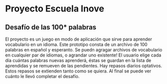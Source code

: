 # Proyecto Escuela Inove

## Desafío de las 100* palabras ##

El proyecto es un juego en modo de aplicación que sirve para
aprender vocabulario en un idioma. Este prototipo consta de un
archivo de 100 palabras en español y esperanto. 
Se puedn agragar archivos de vocabulario en cualquier par de idiomas, o agrandar uno existente!
El usuario elige cada día cuántas palabras nuevas aprenderá, éstas se guardan en 
la lista de aprendidas y se remueven de las pendientes. 
Hay repasos diarios optativos. Estos repasos se extienden tanto como se quiera.
Al final se puede ver cuánto le llevó completar el desafío.



